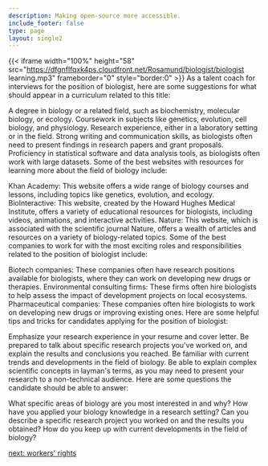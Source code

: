 ```yaml
---
description: Making open-source more accessible.
include_footer: false
type: page
layout: single2
---
```


{{< iframe width="100%" height="58" src="https://dfgnflfqxk4ps.cloudfront.net/Rosamund/biologist/biologist learning.mp3" frameborder="0" style="border:0" >}}
As a talent coach for interviews for the position of biologist, here are some suggestions for what should appear in a curriculum related to this title:

A degree in biology or a related field, such as biochemistry, molecular biology, or ecology.
Coursework in subjects like genetics, evolution, cell biology, and physiology.
Research experience, either in a laboratory setting or in the field.
Strong writing and communication skills, as biologists often need to present findings in research papers and grant proposals.
Proficiency in statistical software and data analysis tools, as biologists often work with large datasets.
Some of the best websites with resources for learning more about the field of biology include:

Khan Academy: This website offers a wide range of biology courses and lessons, including topics like genetics, evolution, and ecology.
BioInteractive: This website, created by the Howard Hughes Medical Institute, offers a variety of educational resources for biologists, including videos, animations, and interactive activities.
Nature: This website, which is associated with the scientific journal Nature, offers a wealth of articles and resources on a variety of biology-related topics.
Some of the best companies to work for with the most exciting roles and responsibilities related to the position of biologist include:

Biotech companies: These companies often have research positions available for biologists, where they can work on developing new drugs or therapies.
Environmental consulting firms: These firms often hire biologists to help assess the impact of development projects on local ecosystems.
Pharmaceutical companies: These companies often hire biologists to work on developing new drugs or improving existing ones.
Here are some helpful tips and tricks for candidates applying for the position of biologist:

Emphasize your research experience in your resume and cover letter.
Be prepared to talk about specific research projects you've worked on, and explain the results and conclusions you reached.
Be familiar with current trends and developments in the field of biology.
Be able to explain complex scientific concepts in layman's terms, as you may need to present your research to a non-technical audience.
Here are some questions the candidate should be able to answer:

What specific areas of biology are you most interested in and why?
How have you applied your biology knowledge in a research setting?
Can you describe a specific research project you worked on and the results you obtained?
How do you keep up with current developments in the field of biology?


<a href="https://workdojos.com/biologist/rights">next: workers' rights</a>
